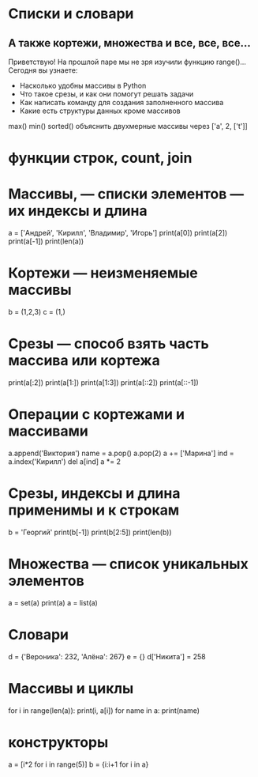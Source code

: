 # Списки и словари
## А также кортежи, множества и все, все, все...

Приветствую! На прошлой паре мы не зря изучили функцию range()... Сегодня вы узнаете:
- Насколько удобны массивы в Python 
- Что такое срезы, и как они помогут решать задачи
- Как написать команду для создания заполненного массива
- Какие есть структуры данных кроме массивов

max() min() sorted()
объяснить двухмерные массивы через ['a', 2, ['t']]

# функции строк, count, join
# Массивы, — списки элементов — их индексы и длина
a = ['Андрей', 'Кирилл', 'Владимир', 'Игорь']
print(a[0])
print(a[2])
print(a[-1])
print(len(a))

# Кортежи — неизменяемые массивы
b = (1,2,3)
c = (1,)

# Срезы — способ взять часть массива или кортежа
print(a[:2])
print(a[1:])
print(a[1:3])
print(a[::2])
print(a[::-1])

# Операции с кортежами и массивами
a.append('Виктория')
name = a.pop()
a.pop(2)
a += ['Марина']
ind = a.index('Кирилл')
del a[ind]
a *= 2

# Срезы, индексы и длина применимы и к строкам
b = 'Георгий'
print(b[-1])
print(b[2:5])
print(len(b))

# Множества — список уникальных элементов
a = set(a)
print(a)
a = list(a)

# Словари
d = {'Вероника': 232, 'Алёна': 267}
e = {}
d['Никита'] = 258

# Массивы и циклы
for i in range(len(a)):
  print(i, a[i])
for name in a:
  print(name)

# конструкторы
a = [i*2 for i in range(5)]
b = {i:i+1 for i in a}
